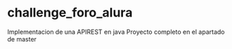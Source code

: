 # challenge_foro_alura
Implementacion de una APIREST en java
Proyecto completo en el apartado de master 
